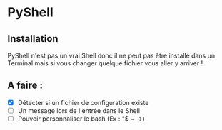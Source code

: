 # PyShell

## Installation
PyShell n'est pas un vrai Shell donc il ne peut pas être installé dans un Terminal mais si vous changer quelque fichier vous aller y arriver !

## A faire :
* [X] Détecter si un fichier de configuration existe
* [ ] Un message lors de l'entrée dans le Shell
* [ ] Pouvoir personnaliser le bash (Ex : "$ ~ ->)